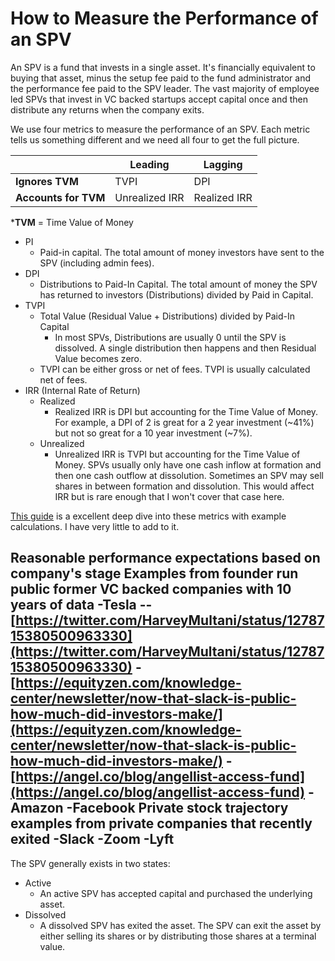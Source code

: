 # How to Measure the Performance of an SPV

An SPV is a fund that invests in a single asset. It's financially equivalent to buying that asset, minus the setup fee paid to the fund administrator and the performance fee paid to the SPV leader. The vast majority of employee led SPVs that invest in VC backed startups accept capital once and then distribute any returns when the company exits.

 We use four metrics to measure the performance of an SPV. Each metric tells us something different and we need all four to get the full picture.


|   |  Leading |  Lagging |   
|-|-|-|
| **Ignores TVM**  | TVPI  | DPI  |   
| **Accounts for TVM**  | Unrealized IRR | Realized IRR  |   

***TVM** = Time Value of Money
- PI
	- Paid-in capital. The total amount of money investors have sent to the SPV (including admin fees).   
- DPI
    -   Distributions to Paid-In Capital. The total amount of money the SPV has returned to investors (Distributions) divided by Paid in Capital.
-   TVPI
	- Total Value (Residual Value + Distributions) divided by Paid-In Capital
		- In most SPVs, Distributions are usually 0 until the SPV is dissolved. A single distribution then happens and then Residual Value becomes zero. 
    -  TVPI can be either gross or net of fees. TVPI is usually calculated net of fees. 
-   IRR (Internal Rate of Return)
	-   Realized
		- Realized IRR is DPI but accounting for the Time Value of Money. For example, a DPI of 2 is great for a 2 year investment (~41%) but not so great for a 10 year investment (~7%). 
    -   Unrealized
	    - Unrealized IRR is TVPI but accounting for the Time Value of Money. SPVs usually only have one cash inflow at formation and then one cash outflow at dissolution. Sometimes an SPV may sell shares in between formation and dissolution. This would affect IRR but is rare enough that I won't cover that case here.

[This guide]([http://www.allenlatta.com/allens-blog/lp-corner-private-equity-fund-performance-an-overview](http://www.allenlatta.com/allens-blog/lp-corner-private-equity-fund-performance-an-overview)) is a excellent deep dive into these metrics with example calculations. I have very little to add to it. 


Reasonable performance expectations based on company's stage
Examples from founder run public former VC backed companies with 10 years of data
-Tesla
--[https://twitter.com/HarveyMultani/status/1278715380500963330](https://twitter.com/HarveyMultani/status/1278715380500963330)
-[https://equityzen.com/knowledge-center/newsletter/now-that-slack-is-public-how-much-did-investors-make/](https://equityzen.com/knowledge-center/newsletter/now-that-slack-is-public-how-much-did-investors-make/)
-[https://angel.co/blog/angellist-access-fund](https://angel.co/blog/angellist-access-fund)
-Amazon
-Facebook
Private stock trajectory examples from private companies that recently exited
-Slack
-Zoom
-Lyft
-

The SPV generally exists in two states: 
- Active
	- An active SPV has accepted capital and purchased the underlying asset.
- Dissolved
	- A dissolved SPV has exited the asset. The SPV can exit the asset by either selling its shares or by distributing those shares at a terminal value. 
<!--stackedit_data:
eyJoaXN0b3J5IjpbMjA4OTc4MTE5MiwtMTIzODUzMDc2LC01MD
UzNjk2NTMsNzQyMTY0MzksODk2Mjk2MjkzLC0xNjM5NjY0OTEz
LDMwNDczMjE0MSwxNjE3NDk1NzY4LC0xMjU1MTMwMTgsLTIwNz
Q4NzAzODcsLTIwOTk3MDgyMjMsMjAzMjA1ODA5NSwtMzMwNDE5
NTE4LDEyMzk3NTMxODQsLTEzMzUwMDQwODBdfQ==
-->